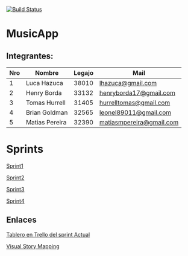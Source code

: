 [![Build Status](https://travis-ci.com/matiasmpereira/music-app.svg?branch=master)](https://travis-ci.com/matiasmpereira/music-app)

# MusicApp #

## Integrantes: 

Nro |   Nombre   | Legajo  | Mail
----|------------|-------- |------
1   | Luca Hazuca  |38010  |lhazuca@gmail.com
2   | Henry Borda  |33132  |henryborda17@gmail.com
3   |Tomas Hurrell |31405  |hurrelltomas@gmail.com
4   |Brian Goldman |32565  |leonel89011@gmail.com
5   |Matias Pereira|32390  |matiasmpereira@gmail.com

# Sprints
 [Sprint1](./sprints/sprint1.md) 

 [Sprint2](./sprints/sprint2.md)

 [Sprint3](./sprints/sprint3.md)

 [Sprint4](./sprints/sprint4.md)

 ## Enlaces
  [Tablero en Trello del sprint Actual](https://trello.com/b/QoXXAIG5/music-app)
  
  [Visual Story Mapping](https://www.featuremap.co/maps/BrianLeoGoldman/Music-App)
